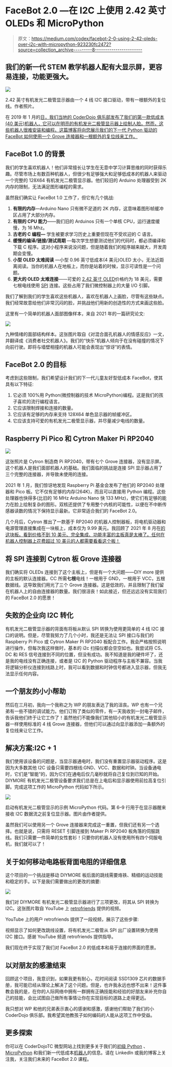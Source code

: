 # FaceBot 2.0 —在 I2C 上使用 2.42 英寸 OLEDs 和 MicroPython

> 原文：<https://medium.com/codex/facebot-2-0-using-2-42-oleds-over-i2c-with-micropython-923230fc2472?source=collection_archive---------8----------------------->

## 我们的新一代 STEM 教学机器人配有大显示屏，更容易连接，功能更强大。

![](img/bf55d00a556a4e34097d00ba544aae8f.png)

2.42 英寸有机发光二极管显示器由一个 4 线 I2C 接口驱动，带有一根额外的复位线。作者照片。

在 2019 年 1 月的[日，我们当地的 CoderDojo 俱乐部发布了我们的第一款低成本(40 美元)机器人，它可以在明亮的有机发光二极管显示器上绘制人脸。然而，这些机器人很难安装和编程。这篇博客将向您展示我们的下一代 Python 驱动的 FaceBot 如何使用一个 Grove 连接器和一根额外的复位线来工作。](https://www.instructables.com/FaceBot/)

## FaceBot 1.0 的背景

我们的学生喜欢机器人！他们非常擅长让学生在无意中学习计算思维的同时获得乐趣。尽管市场上有数百种机器人，但很少有足够强大和足够低成本的机器人来驱动一个完整的 128X64 有机发光二极管显示器。他们较旧的 Arduino 处理器受到 2K 内存的限制，无法满足图形编程的需求。

虽然我们确实让 FaceBot 1.0 工作了，但它有几个挑战:

1.  **有限的内存**—Arduino Nano 只有微不足道的 2K 内存，这意味着图形帧缓冲区占用了大部分内存。
2.  **有限的 CPU 能力**——我们旧的 Arduinos 只有一个单核 CPU，运行速度缓慢，为 16 Mhz。
3.  **古老的 C 编程—** 学生被要求学习历史上重要但现在不受欢迎的 C 语言。
4.  **缓慢的编译/链接/测试周期** —每次学生想要测试他们的代码时，都必须编译和下载 C 程序。这对小程序来说没问题，但是随着我们的程序越来越大，开发周期会变慢。
5.  **小型 OLED 太难阅读** —小型 0.96 英寸低成本(4 美元)OLED 太小，无法近距离阅读。当你的机器人在地板上，而你是站着的时候，显示可读性是一个问题。
6.  **更大的 OLED 太难连接**——可爱的 [2.42 英寸 OLED](https://www.ebay.com/sch/i.html?_from=R40&_trksid=p2334524.m570.l1313&_nkw=2.42%22+oled+128*64+ssd1309+display+SPI+I2C&_sacat=0&LH_TitleDesc=0&_odkw=2.42%22+oled+128*64+ssd1309+display&_osacat=0)价格约为 18 美元，需要七根电线使用 [SPI](https://en.wikipedia.org/wiki/Serial_Peripheral_Interface) 连接。这些占用了我们微控制器上的大量 I/O 引脚。

我们了解到我们的学生喜欢这些机器人，喜欢在机器人上画脸，尽管有这些缺点。我们经常故意给他们非常沉闷的脸，并挑战他们用新的创造性的方式来画这些脸。

这里有一个简单的机器人面部图像样本，来自 2021 年的一篇研究论文:

![](img/9b144a1596b87aaa09d9ce3fc0fee0da.png)

九种情绪的面部结构样本。这张图片取自《对混合面孔机器人的情感反应》一文，并翻译成《消费者社交机器人》。我们的“快乐”机器人倾向于在没有碰撞的情况下向前行驶。即将与墙壁相撞的机器人可能会表现出“惊讶”的表情。

## FaceBot 2.0 的目标

考虑到这些限制，我们希望设计我们的下一代儿童友好型低成本 FaceBot，使其具有以下特征:

1.  它必须 100%用 Python(微控制器的技术 MicroPython)编程。这是我们的孩子喜欢的流行编程语言。
2.  它应该限制焊接和连接的数量。
3.  它应该有足够的内存来支持 128X64 单色显示器的帧缓冲区。
4.  它应该支持可爱的有机发光二极管显示器，并尽量减少电线的数量。

## Raspberry Pi Pico 和 Cytron Maker Pi RP2040

![](img/8e008ec2d8acd0d7f6ec3e089bf60ecc.png)

这张照片是 Cytron 制造商 Pi RP2040，带有七个 Grove 连接器，没有显示屏。这个机器人是我们面部机器人的基础。我们面临的挑战是连接 SPI 显示器占用了三个完整的连接器，并导致未使用的连接。

2021 年 1 月，我们惊讶地发现 Raspberry Pi 基金会发布了他们的 RP2040 处理器和 Pico 板。它不仅有足够的内存(264K)，而且可以直接用 Python 编程。这些处理器也快得多(比旧的 16 MHz Arduino Nano 快 133 MHz)，使它们有足够的能力在脸上绘制复杂的图形。双核还提供了专用整个内核的可能性，以便在不中断传感器读数的情况下保持显示最新。它非常适合我们的 FaceBot 2.0。

几个月后，Cytron 推出了一款基于 RP2040 的机器人控制器板，将电机驱动器和电源管理直接集成在一块板上，成本仅为 9.99 美元。我回顾了 2021 年 8 月在[的这块板。看到价格不到 10 美元、完全集成、功能丰富的主板真是太棒了。任何在机器人控制器上花费超过 10 美元的人都需要看看这个板！](https://dmccreary.medium.com/the-cytron-maker-pi-rp2040-robotics-board-b1dc7f0eab34)

## 将 SPI 连接到 Cytron 板 Grove 连接器

我们确实将 OLEDs 连接到了这个主板上，但是有一个大问题——DIY more 提供的主板的默认连接器。CC 所需**七根**电线！一根用于 GND，一根用于 VCC，五根数据线。这导致我们用光了三个 Grove 连接器。这是低效的，并且限制了我们留在机器人上的自由连接器的数量。我们很沮丧！如此接近，但还远远没有实现我们的 FaceBot 2.0 的愿景！

## 失败的企业向 I2C 转化

有机发光二极管显示器的背面有将板从默认 SPI 转换为使用更简单的 4 线 I2C 接口的说明。但是，尽管我努力了几个小时，我还是无法让 SPI 接口与我们的 Raspberry Pi Pico 或 Cytron Maker Pi RP2040 板配合工作。我会严格按照说明进行操作，但每次我这样做时，基本的 i2c 扫描仪都会空空如也。我尝试将 CS、DC 和 RES 信号连接到不同的位置，但没有成功。我不知道是我的硬件坏了，还是我的电线没有正确连接，或者是 I2C 的 Python 驱动程序与主板不兼容。当我将逻辑分析仪连接到线路上时，我可以看到数据和时钟信号都进入显示器，但我无法显示任何内容。

## 一个朋友的小小帮助

然后在三月初，我向一个我称之为 WP 的朋友表达了我的沮丧。WP 也有一个兄弟有一些不错的调试能力。他们订购了类似的零件，有一天我收到一封电子邮件，告诉我他们终于让它工作了！虽然他们不能像我们其他较小的有机发光二极管显示器一样使用标准的 4 线 Grove 连接器，但他们可以通过向显示器添加一条额外的复位线来让它工作。

## 解决方案:I2C + 1

我们使用该设备的问题是，当显示器通电时，我们没有重置显示器驱动程序。这是因为大多数其他 I2C 设备只需要四根线:GND、VCC、数据和时钟。当设备通电时，它们是“智能”的，因为它们在通电后仅几毫秒就将自己复位到已知的开始。DIYMORE 有机发光二极管设备要求我们总是在上电后和显示器使用前拉高复位引脚。完成这项工作的 MicroPython 代码如下所示。

![](img/c294c15068758cbd2d130986889b7a3f.png)

启动有机发光二极管显示的示例 MicroPython 代码。第 6–9 行用于在显示器醒来接收 I2C 数据流之前复位显示器。图片由作者提供。

虽然我们可以使用另一个 Grove 连接器来完成这一重置，但我们还有另一个选择。也就是说，只需将 RESET 引脚连接到 Maker Pi RP2040 板角落的伺服跳线。我们只需要一件简单的女性套衫！只要你的机器人没有使用所有四个伺服电机，我们就可以了！

## 关于如何移动电路板背面电阻的详细信息

这个项目的一个挑战是移动 DIYMORE 板后面的跳线需要烙铁、精细的运动技能和稳定的手。以下是我们需要做出的更改的摘要:

![](img/61c44544bfc32c966be8fc3aadfde557.png)

我们对 DIYMORE 有机发光二极管显示器进行了三项更改，将其从 SPI 转换为 I2C。这张图片取自 YouTube 上 [retrofriends](https://www.youtube.com/channel/UCjVos-XiTG6qZL4bPPRLEsA) 提供的视频。

YouTube 上的用户 retrofriends 提供了一段视频，展示了这些步骤:

视频显示了如何更改跳线设置，将有机发光二极管从 SPI 出厂设置转换为使用 I2C 接口。感谢 YouTube 频道 retrofriends 提供指导。

我们现在终于实现了我们对 FaceBot 2.0 的低成本和易于连接的界面的愿景。

## 以对朋友的感激结束

回顾这个项目，我意识到，如果我更有耐心，花时间阅读 SSD1309 芯片的数据手册，我可能已经从理论上解决了这个问题。但是，也许我永远也想不出来！这件事教会我的是，在你的人际网络中拥有一群拥有正确技能和经验的好朋友来补充你自己的技能，会比试图自己做所有事情让你在实现目标的道路上走得更远。

我只想对 WP 和他的兄弟表示衷心的感谢和感激，感谢他们帮助了我们的小 CoderDojo 俱乐部。我希望其他教孩子如何编码的人能从这项工作中受益。

## 更多探索

你可以在 CoderDojoTC 微型网站上找到更多关于我们的[初级 Python](https://www.coderdojotc.org/python/trinket/00-introduction/) 、 [MicroPython](https://www.coderdojotc.org/micropython/) 和我们新一代低成本[机器人](https://www.coderdojotc.org/micropython/robots/01-intro/)的信息。请在 LinkedIn 或我的博客上关注我，关注我们未来的 FaceBot 2.0 课程。